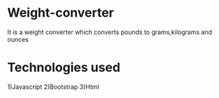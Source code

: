 # Weight-converter
It is a weight converter which converts pounds to grams,kilograms and ounces

# Technologies used
1)Javascript
 2)Bootstrap
  3)Html
